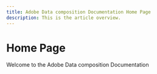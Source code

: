 ```yaml
---
title: Adobe Data composition Documentation Home Page
description: This is the article overview.
---
```


# Home Page

Welcome to the Adobe Data composition Documentation


<!--
This is the landing page of the user guide. It should be the first list item in the TOC.md file.

See other user landing pages to get ideas.
-->
